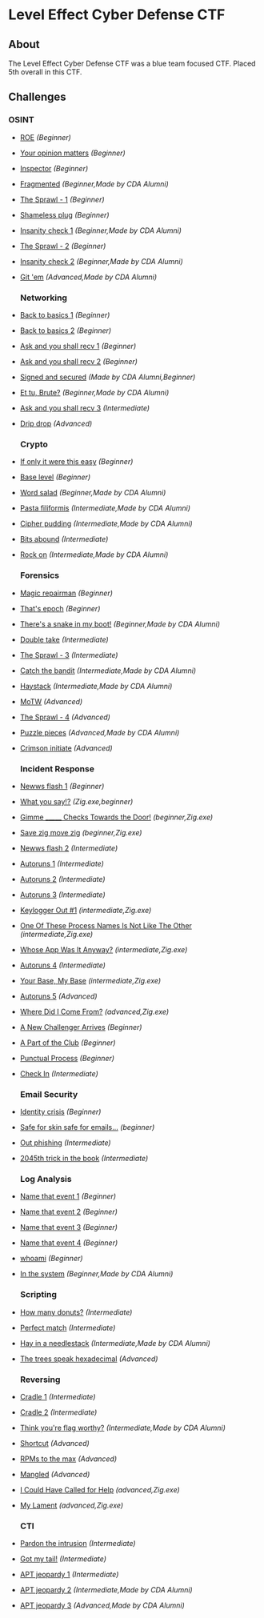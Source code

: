 # Level Effect Cyber Defense CTF

## About

The Level Effect Cyber Defense CTF was a blue team focused CTF. Placed 5th overall in this CTF.

## Challenges

### OSINT

* [ROE](challenges/OSINT/roe/) <em>(Beginner)</em>

* [Your opinion matters](challenges/OSINT/your-opinion-matters/) <em>(Beginner)</em>

* [Inspector](challenges/OSINT/inspector/) <em>(Beginner)</em>

* [Fragmented](challenges/OSINT/fragmented/) <em>(Beginner,Made by CDA Alumni)</em>

* [The Sprawl - 1](challenges/OSINT/the-sprawl-1/) <em>(Beginner)</em>

* [Shameless plug](challenges/OSINT/shameless-plug/) <em>(Beginner)</em>

* [Insanity check 1](challenges/OSINT/insanity-check-1/) <em>(Beginner,Made by CDA Alumni)</em>

* [The Sprawl - 2](challenges/OSINT/the-sprawl-2/) <em>(Beginner)</em>

* [Insanity check 2](challenges/OSINT/insanity-check-2/) <em>(Beginner,Made by CDA Alumni)</em>

* [Git 'em](challenges/OSINT/git-em/) <em>(Advanced,Made by CDA Alumni)</em>
  
  ### Networking

* [Back to basics 1](challenges/Networking/back-to-basics-1/) <em>(Beginner)</em>

* [Back to basics 2](challenges/Networking/back-to-basics-2/) <em>(Beginner)</em>

* [Ask and you shall recv 1](challenges/Networking/ask-and-you-shall-recv-1/) <em>(Beginner)</em>

* [Ask and you shall recv 2](challenges/Networking/ask-and-you-shall-recv-2/) <em>(Beginner)</em>

* [Signed and secured](challenges/Networking/signed-and-secured/) <em>(Made by CDA Alumni,Beginner)</em>

* [Et tu, Brute?](challenges/Networking/et-tu-brute/) <em>(Beginner,Made by CDA Alumni)</em>

* [Ask and you shall recv 3](challenges/Networking/ask-and-you-shall-recv-3/) <em>(Intermediate)</em>

* [Drip drop](challenges/Networking/drip-drop/) <em>(Advanced)</em>
  
  ### Crypto

* [If only it were this easy](challenges/Crypto/if-only-it-were-this-easy/) <em>(Beginner)</em>

* [Base level](challenges/Crypto/base-level/) <em>(Beginner)</em>

* [Word salad](challenges/Crypto/word-salad/) <em>(Beginner,Made by CDA Alumni)</em>

* [Pasta filiformis](challenges/Crypto/pasta-filiformis/) <em>(Intermediate,Made by CDA Alumni)</em>

* [Cipher pudding](challenges/Crypto/cipher-pudding/) <em>(Intermediate,Made by CDA Alumni)</em>

* [Bits abound](challenges/Crypto/bits-abound/) <em>(Intermediate)</em>

* [Rock on](challenges/Crypto/rock-on/) <em>(Intermediate,Made by CDA Alumni)</em>
  
  ### Forensics

* [Magic repairman](challenges/Forensics/magic-repairman/) <em>(Beginner)</em>

* [That's epoch](challenges/Forensics/thats-epoch/) <em>(Beginner)</em>

* [There's a snake in my boot!](challenges/Forensics/theres-a-snake-in-my-boot/) <em>(Beginner,Made by CDA Alumni)</em>

* [Double take](challenges/Forensics/double-take/) <em>(Intermediate)</em>

* [The Sprawl - 3](challenges/Forensics/the-sprawl-3/) <em>(Intermediate)</em>

* [Catch the bandit](challenges/Forensics/catch-the-bandit/) <em>(Intermediate,Made by CDA Alumni)</em>

* [Haystack](challenges/Forensics/haystack/) <em>(Intermediate,Made by CDA Alumni)</em>

* [MoTW](challenges/Forensics/motw/) <em>(Advanced)</em>

* [The Sprawl - 4](challenges/Forensics/the-sprawl-4/) <em>(Advanced)</em>

* [Puzzle pieces](challenges/Forensics/puzzle-pieces/) <em>(Advanced,Made by CDA Alumni)</em>

* [Crimson initiate](challenges/Forensics/crimson-initiate/) <em>(Advanced)</em>
  
  ### Incident Response

* [Newws flash 1](<challenges/Incident Response/newws-flash-1/>) <em>(Beginner)</em>

* [What you say!?](<challenges/Incident Response/what-you-say>) <em>(Zig.exe,beginner)</em>

* [Gimme _____ Checks Towards the Door!](<challenges/Incident Response/gimme--checks-towards-the-door/>) <em>(beginner,Zig.exe)</em>

* [Save zig move zig](<challenges/Incident Response/save-zig-move-zig/>) <em>(beginner,Zig.exe)</em>

* [Newws flash 2](<challenges/Incident Response/newws-flash-2/>) <em>(Intermediate)</em>

* [Autoruns 1](<challenges/Incident Response/autoruns-1/>) <em>(Intermediate)</em>

* [Autoruns 2](<challenges/Incident Response/autoruns-2/>) <em>(Intermediate)</em>

* [Autoruns 3](<challenges/Incident Response/autoruns-3/>) <em>(Intermediate)</em>

* [Keylogger Out #1](<challenges/Incident Response/keylogger-out-1/>) <em>(intermediate,Zig.exe)</em>

* [One Of These Process Names Is Not Like The Other](<challenges/Incident Response/one-of-these-process-names-is-not-like-the-other/>) <em>(intermediate,Zig.exe)</em>

* [Whose App Was It Anyway?](<challenges/Incident Response/whose-app-was-it-anyway/>) <em>(intermediate,Zig.exe)</em>

* [Autoruns 4](<challenges/Incident Response/autoruns-4/>) <em>(Intermediate)</em>

* [Your Base, My Base](<challenges/Incident Response/your-base-my-base/>) <em>(intermediate,Zig.exe)</em>

* [Autoruns 5](<challenges/Incident Response/autoruns-5/>) <em>(Advanced)</em>

* [Where Did I Come From?](<challenges/Incident Response/key-logger-2/>) <em>(advanced,Zig.exe)</em>

* [A New Challenger Arrives](<challenges/Incident Response/sch-part-1-a-new-challenger-arrives/>) <em>(Beginner)</em>

* [A Part of the Club](<challenges/Incident Response/sch-part-2-a-part-of-the-club/>) <em>(Beginner)</em>

* [Punctual Process](<challenges/Incident Response/sch-part-3-punctual-process>) <em>(Beginner)</em>

* [Check In](<challenges/Incident Response/sch-part-4-check-in>) <em>(Intermediate)</em>


  
  ### Email Security

* [Identity crisis](<challenges/Email Security/identity-crisis/>) <em>(Beginner)</em>

* [Safe for skin safe for emails...](<challenges/Email Security/safe-for-skin-safe-for-emails/>) <em>(beginner)</em>

* [Out phishing](<challenges/Email Security/out-phishing/>) <em>(Intermediate)</em>

* [2045th trick in the book](<challenges/Email Security/2045th-trick-in-the-book/>) <em>(Intermediate)</em>
  
  ### Log Analysis

* [Name that event 1](<challenges/Log Analysis/name-that-event-1/>) <em>(Beginner)</em>

* [Name that event 2](<challenges/Log Analysis/name-that-event-2/>) <em>(Beginner)</em>

* [Name that event 3](<challenges/Log Analysis/name-that-event-3/>) <em>(Beginner)</em>

* [Name that event 4](<challenges/Log Analysis/name-that-event-4/>) <em>(Beginner)</em>

* [whoami](<challenges/Log Analysis/whoami/>) <em>(Beginner)</em>

* [In the system](<challenges/Log Analysis/in-the-system/>) <em>(Beginner,Made by CDA Alumni)</em>
  
  ### Scripting

* [How many donuts?](challenges/Scripting/how-many-donuts/) <em>(Intermediate)</em>

* [Perfect match](challenges/Scripting/perfect-match/) <em>(Intermediate)</em>

* [Hay in a needlestack](challenges/Scripting/hay-in-a-needlestack/) <em>(Intermediate,Made by CDA Alumni)</em>

* [The trees speak hexadecimal](challenges/Scripting/the-trees-speak-hexadecimal/) <em>(Advanced)</em>
  
  ### Reversing

* [Cradle 1](challenges/Reversing/cradle-1/) <em>(Intermediate)</em>

* [Cradle 2](challenges/Reversing/cradle-2/) <em>(Intermediate)</em>

* [Think you're flag worthy?](challenges/Reversing/think-youre-flag-worthy/) <em>(Intermediate,Made by CDA Alumni)</em>

* [Shortcut](challenges/Reversing/shortcut/) <em>(Advanced)</em>

* [RPMs to the max](challenges/Reversing/rpms-to-the-max/) <em>(Advanced)</em>

* [Mangled](challenges/Reversing/mangled/) <em>(Advanced)</em>

* [I Could Have Called for Help](challenges/Reversing/i-could-have-called-for-help/) <em>(advanced,Zig.exe)</em>

* [My Lament](challenges/Reversing/my-lament/) <em>(advanced,Zig.exe)</em>
  
  ### CTI

* [Pardon the intrusion](challenges/CTI/pardon-the-intrusion/) <em>(Intermediate)</em>

* [Got my tail!](challenges/CTI/got-my-tail/) <em>(Intermediate)</em>

* [APT jeopardy 1](challenges/CTI/apt-jeopardy-1/) <em>(Intermediate)</em>

* [APT jeopardy 2](challenges/CTI/apt-jeopardy-2/) <em>(Intermediate,Made by CDA Alumni)</em>

* [APT jeopardy 3](challenges/CTI/apt-jeopardy-3/) <em>(Advanced,Made by CDA Alumni)</em>
